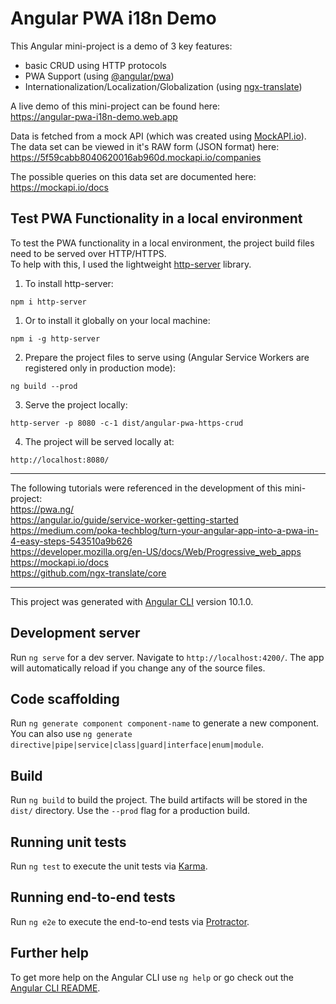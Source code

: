 # Angular PWA i18n Demo

This Angular mini-project is a demo of 3 key features:
- basic CRUD using HTTP protocols
- PWA Support (using [@angular/pwa](https://angular.io/guide/service-worker-getting-started))
- Internationalization/Localization/Globalization (using [ngx-translate](https://github.com/ngx-translate/core))

A live demo of this mini-project can be found here:<br>
https://angular-pwa-i18n-demo.web.app

Data is fetched from a mock API (which was created using [MockAPI.io](https://mockapi.io/)).<br>
The data set can be viewed in it's RAW form (JSON format) here:<br>
https://5f59cabb8040620016ab960d.mockapi.io/companies

The possible queries on this data set are documented here:<br>
https://mockapi.io/docs

## Test PWA Functionality in a local environment

To test the PWA functionality in a local environment, the project build files need to be served over HTTP/HTTPS.<br>
To help with this, I used the lightweight [http-server](https://www.npmjs.com/package/http-server) library.<br>

1. To install http-server:
```
npm i http-server
```
1. Or to install it globally on your local machine:
```
npm i -g http-server
```
2. Prepare the project files to serve using (Angular Service Workers are registered only in production mode):
```
ng build --prod
```
3. Serve the project locally:
```
http-server -p 8080 -c-1 dist/angular-pwa-https-crud
```
4. The project will be served locally at:
```
http://localhost:8080/
```

---

The following tutorials were referenced in the development of this mini-project:<br>
https://pwa.ng/<br>
https://angular.io/guide/service-worker-getting-started<br>
https://medium.com/poka-techblog/turn-your-angular-app-into-a-pwa-in-4-easy-steps-543510a9b626<br>
https://developer.mozilla.org/en-US/docs/Web/Progressive_web_apps<br>
https://mockapi.io/docs<br>
https://github.com/ngx-translate/core<br>

---
This project was generated with [Angular CLI](https://github.com/angular/angular-cli) version 10.1.0.

## Development server

Run `ng serve` for a dev server. Navigate to `http://localhost:4200/`. The app will automatically reload if you change any of the source files.

## Code scaffolding

Run `ng generate component component-name` to generate a new component. You can also use `ng generate directive|pipe|service|class|guard|interface|enum|module`.

## Build

Run `ng build` to build the project. The build artifacts will be stored in the `dist/` directory. Use the `--prod` flag for a production build.

## Running unit tests

Run `ng test` to execute the unit tests via [Karma](https://karma-runner.github.io).

## Running end-to-end tests

Run `ng e2e` to execute the end-to-end tests via [Protractor](http://www.protractortest.org/).

## Further help

To get more help on the Angular CLI use `ng help` or go check out the [Angular CLI README](https://github.com/angular/angular-cli/blob/master/README.md).
